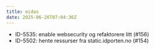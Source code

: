 ```yaml
---
title: eidas
date: 2025-06-26T07:04:36Z
---
```

- ID-5535: enable websecurity og refaktorere litt (#156)
- ID-5502: hente ressurser fra static.idporten.no (#154)

